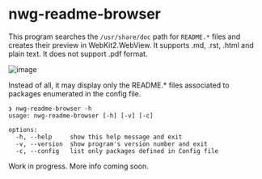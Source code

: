 # nwg-readme-browser

This program searches the `/usr/share/doc` path for `README.*` files and creates their preview in WebKit2.WebView. 
It supports .md, .rst, .html and plain text. It does not support .pdf format. 

![image](https://github.com/nwg-piotr/nwg-readme-browser/assets/20579136/4fe48b9e-e790-49cc-beeb-0a67bb24fe2c)

Instead of all, it may display only the README.* files associated to packages enumerated in the config file.

```text
❯ nwg-readme-browser -h
usage: nwg-readme-browser [-h] [-v] [-c]

options:
  -h, --help     show this help message and exit
  -v, --version  show program's version number and exit
  -c, --config   list only packages defined in Config file
```

Work in progress. More info coming soon.
